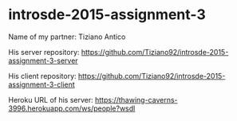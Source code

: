 # introsde-2015-assignment-3

Name of my partner: Tiziano Antico

His server repository:  https://github.com/Tiziano92/introsde-2015-assignment-3-server

His client repository: https://github.com/Tiziano92/introsde-2015-assignment-3-client

Heroku URL of his server: https://thawing-caverns-3996.herokuapp.com/ws/people?wsdl

